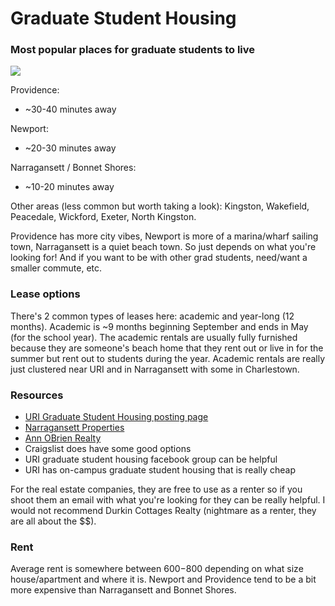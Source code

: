 # Graduate Student Housing

### Most popular places for graduate students to live

![](https://github.com/Putnam-Lab/Lab_Management/blob/master/images/places-to-live.png?raw=true)

Providence:  
- ~30-40 minutes away

Newport:  
- ~20-30 minutes away

Narragansett / Bonnet Shores:  
- ~10-20 minutes away

Other areas (less common but worth taking a look): Kingston, Wakefield, Peacedale, Wickford, Exeter, North Kingston.

Providence has more city vibes, Newport is more of a marina/wharf sailing town, Narragansett is a quiet beach town. So just depends on what you're looking for! And if you want to be with other grad students, need/want a smaller commute, etc.

### Lease options

There's 2 common types of leases here: academic and year-long (12 months). Academic is ~9 months beginning September and ends in May (for the school year). The academic rentals are usually fully furnished because they are someone's beach home that they rent out or live in for the summer but rent out to students during the year. Academic rentals are really just clustered near URI and in Narragansett with some in Charlestown.

### Resources

- [URI Graduate Student Housing posting page](https://web.uri.edu/gsa/ad_listing/)  
- [Narragansett Properties](https://narragansettproperties.com/availability/?rmwebsvc_command=search_result.aspx&rmwebsvc_mode=JavaScript&rmwebsvc_template=Availability&rmwebsvc_corpid=narrag&maxperpage=24&headerfooter=true&propuserdef_show_on_websitelk=Yes&unituserdef_show_on_websitelk=Yes&unituserdef_Web_Availablelk=Yes&propertynamelk=&bedroomslk=&propuserdef_Locationlk=&propuserdef_rental_periodlk=Academic+Year&marketrentle=)   
- [Ann OBrien Realty](http://www.annobrienrealty.com/)    
- Craigslist does have some good options  
- URI graduate student housing facebook group can be helpful  
- URI has on-campus graduate student housing that is really cheap   

For the real estate companies, they are free to use as a renter so if you shoot them an email with what you're looking for they can be really helpful. I would not recommend Durkin Cottages Realty (nightmare as a renter, they are all about the $$).

### Rent

Average rent is somewhere between $600-$800 depending on what size house/apartment and where it is. Newport and Providence tend to be a bit more expensive than Narragansett and Bonnet Shores.
